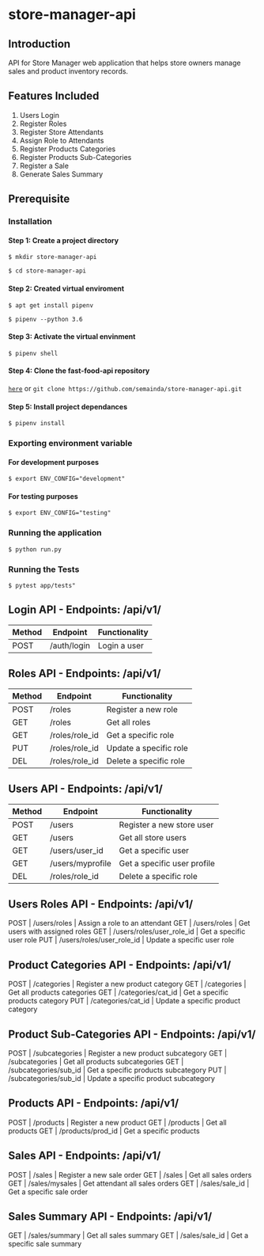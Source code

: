 # store-manager-api

## Introduction

API for Store Manager web application that helps store owners manage sales and product inventory records.

## Features Included

1. Users Login
2. Register Roles
3. Register Store Attendants
4. Assign Role to Attendants
5. Register Products Categories
6. Register Products Sub-Categories
7. Register a Sale
8. Generate Sales Summary

## Prerequisite

### Installation

#### Step 1: Create a project directory

```$ mkdir store-manager-api```

```$ cd store-manager-api```

#### Step 2: Created virtual enviroment

```$ apt get install pipenv```

```$ pipenv --python 3.6```

#### Step 3: Activate the virtual envinment

```$ pipenv shell```

#### Step 4: Clone the fast-food-api repository

[```here```](https://github.com/semainda/store-manager-api) or ```git clone https://github.com/semainda/store-manager-api.git```


#### Step 5: Install project dependances

```$ pipenv install```

### Exporting environment variable

#### For development purposes

```$ export ENV_CONFIG="development"```

#### For testing purposes

```$ export ENV_CONFIG="testing"```

### Running the application

```$ python run.py```

### Running the Tests

```$ pytest app/tests"```

## Login API - Endpoints: /api/v1/

Method | Endpoint | Functionality
----| ---- | ---
POST  | /auth/login | Login a user

## Roles API - Endpoints: /api/v1/

Method | Endpoint | Functionality
----| ---- | ---
POST | /roles | Register a new role
GET  | /roles | Get all roles
GET  | /roles/role_id | Get a specific role
PUT  | /roles/role_id | Update a specific role
DEL  | /roles/role_id | Delete a specific role

## Users API - Endpoints: /api/v1/

Method | Endpoint | Functionality
----| ---- | ---
POST | /users | Register a new store user
GET  | /users | Get all store users
GET  | /users/user_id | Get a specific user
GET  | /users/myprofile | Get a specific user profile
DEL  | /roles/role_id | Delete a specific role

## Users Roles API - Endpoints: /api/v1/

POST |  /users/roles | Assign a role to an attendant
GET  | /users/roles  | Get users with assigned roles
GET  | /users/roles/user_role_id | Get a specific user role
PUT  | /users/roles/user_role_id | Update a specific user role

## Product Categories API - Endpoints: /api/v1/

POST | /categories | Register a new product category
GET  | /categories | Get all products categories
GET  | /categories/cat_id | Get a specific products category
PUT  | /categories/cat_id | Update a specific product category

## Product Sub-Categories API - Endpoints: /api/v1/

POST | /subcategories | Register a new product subcategory
GET  | /subcategories | Get all products subcategories
GET  | /subcategories/sub_id | Get a specific products subcategory
PUT  | /subcategories/sub_id | Update a specific product subcategory

## Products API - Endpoints: /api/v1/

POST | /products | Register a new product
GET  | /products | Get all products
GET  | /products/prod_id | Get a specific products

## Sales API - Endpoints: /api/v1/

POST | /sales | Register a new sale order
GET  | /sales | Get all sales orders
GET  | /sales/mysales | Get attendant all sales orders
GET  | /sales/sale_id | Get a specific sale order

## Sales Summary API - Endpoints: /api/v1/

GET  | /sales/summary | Get all sales summary
GET  | /sales/sale_id | Get a specific sale summary
